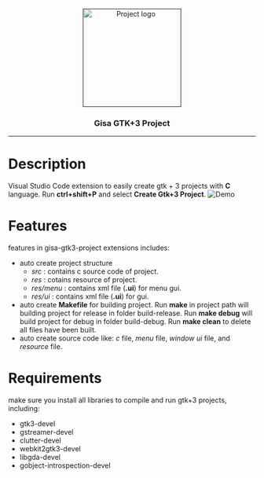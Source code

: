 <p align="center">
  <a href="" rel="noopener">
 <img width=200px height=200px src="https://gitlab.com/yogiastawan/gisa-gtk-3-project/-/raw/master/icon/icon.png" alt="Project logo"></a>
</p>

<h3 align="center">Gisa GTK+3 Project</h3>

<div align="center">

</div>

---

# Description
Visual Studio Code extension to easily create gtk + 3 projects with **C** language. Run **ctrl+shift+P** and select **Create Gtk+3 Project**.
![Demo](https://gitlab.com/yogiastawan/gisa-gtk-3-project/-/raw/master/gisa-gtk-3-demo.gif)

# Features
features in gisa-gtk3-project extensions includes: 
* auto create project structure
    * *src* : contains c source code of project.
    * *res* : cotains resource of project.
    * *res/menu* : contains xml file (**.ui**) for menu gui.
    * *res/ui* : contains xml file (**.ui**) for gui.
* auto create **Makefile** for building project. Run **make** in project path will building project for release in folder build-release. Run **make debug** will build project for debug in folder build-debug. Run **make clean** to delete all files have been built.
* auto create source code like: *c* file, *menu* file, *window ui* file, and *resource* file.


# Requirements
make sure you install all libraries to compile and run gtk+3 projects, including:
* gtk3-devel
* gstreamer-devel
* clutter-devel
* webkit2gtk3-devel
* libgda-devel
* gobject-introspection-devel


